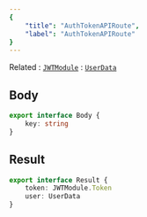 ```yaml
---
{
	"title": "AuthTokenAPIRoute",
	"label": "AuthTokenAPIRoute"
}
---
```

Related
: [`JWTModule`](/types/JWTModule)
: [`UserData`](/types/users)

## Body
```typescript
export interface Body {
	key: string
}
```

## Result
```typescript
export interface Result {
	token: JWTModule.Token
	user: UserData
}
```
